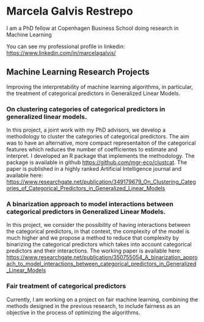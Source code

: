 # Marcela Galvis Restrepo

I am a PhD fellow at Copenhagen Business School doing research in Machine Learning

You can see my professional profile in linkedin: https://www.linkedin.com/in/marcelagalvis/

## Machine Learning Research Projects
Improving the interpretability of machine learning algorithms, in particular, the treatment of categorical predictors in Generalized Linear Models. 

### On clustering categories of categorical predictors in generalized linear models. 
In this project, a joint work with my PhD advisors, we develop a methodology to cluster the categories of categorical predictors. The aim was to have an alternative, more compact representaiton of the categorical features which reduces the number of coefficientes to estimate and interpret. I developed an R package that implements the methodology. The package is available in github <https://github.com/mgr-eco/clustcat>. The paper is published in a highly ranked Artificial Intelligence journal and available here: <https://www.researchgate.net/publication/349179679_On_Clustering_Categories_of_Categorical_Predictors_in_Generalized_Linear_Models>

### A binarization approach to model interactions between categorical predictors in Generalized Linear Models. 
In this project, we consider the possibility of having interactions between the categorical predictors, in that context, the complexity of the model is much higher and we propose a method to reduce that complexity by binarizing the categorical predictors which takes into account categorical predictors and their interactions. The working paper is available here: <https://www.researchgate.net/publication/350755054_A_binarization_approach_to_model_interactions_between_categorical_predictors_in_Generalized_Linear_Models>

### Fair treatment of categorical predictors 
Currently, I am working on a project on fair machine learning, combining the methods designed in the previous research, to include fairness as an objective in the process of optimizing the algorithms.
